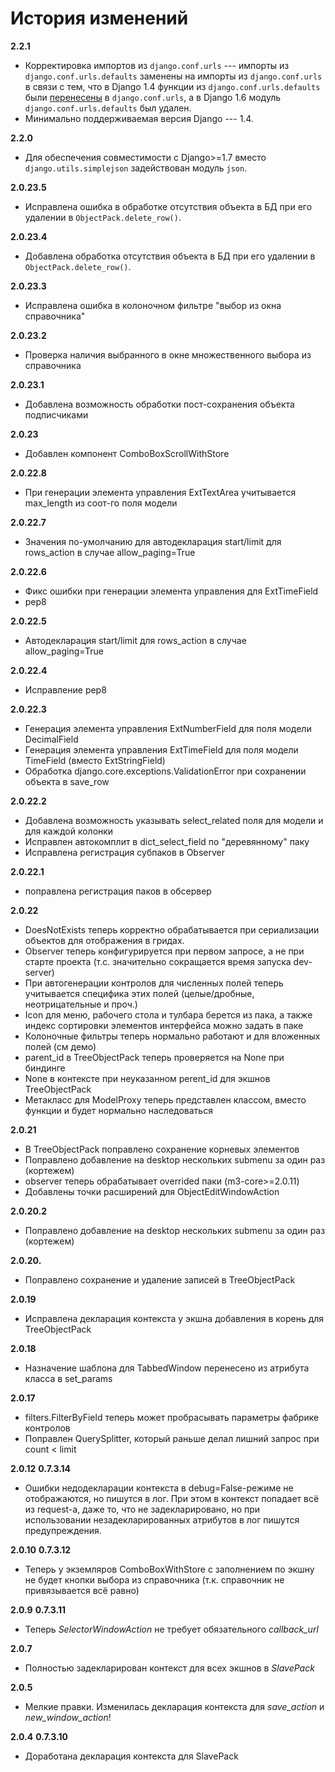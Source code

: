 # История изменений

**2.2.1**

- Корректировка импортов из ``django.conf.urls`` --- импорты из
  ``django.conf.urls.defaults`` заменены на импорты из ``django.conf.urls`` в
  связи с тем, что в Django 1.4 функции из ``django.conf.urls.defaults`` были
  [перенесены](https://docs.djangoproject.com/en/1.9/releases/1.4/#django-conf-urls-defaults)
  в ``django.conf.urls``, а в Django 1.6 модуль ``django.conf.urls.defaults``
  был удален.
- Минимально поддерживаемая версия Django --- 1.4.

**2.2.0**

- Для обеспечения совместимости с Django>=1.7 вместо `django.utils.simplejson`
  задействован модуль `json`.

**2.0.23.5**
- Исправлена ошибка в обработке отсутствия объекта в БД при его удалении в
  `ObjectPack.delete_row()`.

**2.0.23.4**
- Добавлена обработка отсутствия объекта в БД при его удалении в
  `ObjectPack.delete_row()`.

**2.0.23.3**
- Исправлена ошибка в колоночном фильтре "выбор из окна справочника"

**2.0.23.2**
- Проверка наличия выбранного в окне множественного выбора из справочника

**2.0.23.1**
- Добавлена возможность обработки пост-сохранения объекта подписчиками

**2.0.23**
- Добавлен компонент ComboBoxScrollWithStore

**2.0.22.8**
- При генерации элемента управления ExtTextArea учитывается max_length из соот-го поля модели

**2.0.22.7**
- Значения по-умолчанию для автодекларация start/limit для rows_action в случае allow_paging=True

**2.0.22.6**
- Фикс ошибки при генерации элемента управления для ExtTimeField
- pep8

**2.0.22.5**
- Автодекларация start/limit для rows_action в случае allow_paging=True

**2.0.22.4**
- Исправление pep8

**2.0.22.3**
- Генерация элемента управления ExtNumberField для поля модели DecimalField
- Генерация элемента управления ExtTimeField для поля модели TimeField (вместо ExtStringField)
- Обработка django.core.exceptions.ValidationError при сохранении объекта в save_row

**2.0.22.2**
- Добавлена возможность указывать select_related поля для модели и для каждой колонки
- Исправлен автокомплит в dict_select_field по "деревянному" паку
- Исправлена регистрация субпаков в Observer

**2.0.22.1**
- поправлена регистрация паков в обсервер

**2.0.22**
- DoesNotExists теперь корректно обрабатывается при сериализации объектов для отображения в гридах.
- Observer теперь конфигурируется при первом запросе, а не при старте проекта (т.с. значительно сокращается время запуска dev-server)
- При автогенерации контролов для численных полей теперь учитывается специфика этих полей (целые/дробные, неотрицательные и проч.)
- Icon для меню, рабочего стола и тулбара берется из пака, а также индекс сортировки элементов интерфейса можно задать в паке
- Колоночные фильтры теперь нормально работают и для вложенных полей (см демо)
- parent_id в TreeObjectPack теперь проверяется на None при биндинге
- None в контексте при неуказанном perent_id для экшнов TreeObjectPack
- Метакласс для ModelProxy теперь представлен классом, вместо функции и будет нормально наследоваться

**2.0.21**
- В TreeObjectPack поправлено сохранение корневых элементов
- Поправлено добавление на desktop нескольких submenu за один раз (кортежем)
- observer теперь обрабатывает overrided паки (m3-core>=2.0.11)
- Добавлены точки расширений для ObjectEditWindowAction

**2.0.20.2**
- Поправлено добавление на desktop нескольких submenu за один раз (кортежем)

**2.0.20.**
- Поправлено сохранение и удаление записей в TreeObjectPack

**2.0.19**
- Исправлена декларация контекста у экшна добавления в корень для TreeObjectPack

**2.0.18**
- Назначение шаблона для TabbedWindow перенесено из атрибута класса в set_params

**2.0.17**
- filters.FilterByField теперь может пробрасывать параметры фабрике контролов
- Поправлен QuerySplitter, который раньше делал лишний запрос при count < limit

**2.0.12**
**0.7.3.14**
- Ошибки недодекларации контекста в debug=False-режиме не отображаются, но пишутся в лог. При этом в контекст попадает всё из request-а, даже то, что не задекларировано, но при использовании незадекларированных атрибутов в лог пишутся предупреждения.

**2.0.10**
**0.7.3.12**
- Теперь у экземляров ComboBoxWithStore с заполнением по экшну не будет кнопки выбора из справочника (т.к. справочник не привязывается всё равно)

**2.0.9**
**0.7.3.11**

- Теперь *SelectorWindowAction* не требует обязательного *callback_url*

**2.0.7**

- Полностью задекларирован контекст для всех экшнов в *SlavePack*

**2.0.5**

- Мелкие правки. Изменилась декларация контекста для *save_action* и *new_window_action*!

**2.0.4**
**0.7.3.10**

- Доработана декларация контекста для SlavePack
